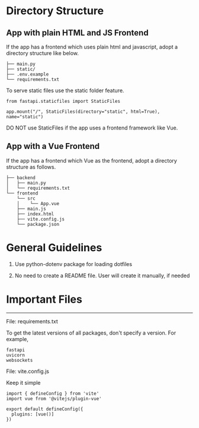 # Directory Structure

## App with plain HTML and JS Frontend

If the app has a frontend which uses plain html and javascript, adopt a directory structure like below.

```
├── main.py
├── static/
├── .env.example
└── requirements.txt
```

To serve static files use the static folder feature.
```
from fastapi.staticfiles import StaticFiles

app.mount("/", StaticFiles(directory="static", html=True), name="static")
```

DO NOT use StaticFiles if the app uses a frontend framework like Vue.

## App with a Vue Frontend

If the app has a frontend which Vue as the frontend, adopt a directory structure as follows.

```
├── backend
│   ├── main.py
│   └── requirements.txt
└── frontend
    └── src
    │    └── App.vue
    ├── main.js
    ├── index.html
    ├── vite.config.js
    └── package.json
```

# General Guidelines

1. Use python-dotenv package for loading dotfiles

2. No need to create a README file. User will create it manually, if needed


# Important Files

---

File: requirements.txt

To get the latest versions of all packages, don't specify a version. For example,
```
fastapi
uvicorn
websockets
```

File: vite.config.js

Keep it simple
```
import { defineConfig } from 'vite'
import vue from '@vitejs/plugin-vue'

export default defineConfig({
  plugins: [vue()]
})
```
